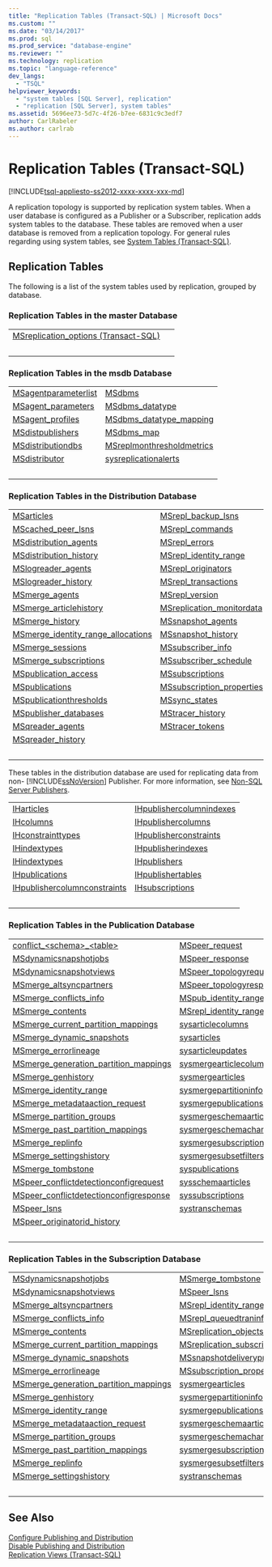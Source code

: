 ```yaml
---
title: "Replication Tables (Transact-SQL) | Microsoft Docs"
ms.custom: ""
ms.date: "03/14/2017"
ms.prod: sql
ms.prod_service: "database-engine"
ms.reviewer: ""
ms.technology: replication
ms.topic: "language-reference"
dev_langs: 
  - "TSQL"
helpviewer_keywords: 
  - "system tables [SQL Server], replication"
  - "replication [SQL Server], system tables"
ms.assetid: 5696ee73-5d7c-4f26-b7ee-6831c9c3edf7
author: CarlRabeler
ms.author: carlrab
---
```

# Replication Tables (Transact-SQL)
[!INCLUDE[tsql-appliesto-ss2012-xxxx-xxxx-xxx-md](../../includes/tsql-appliesto-ss2012-xxxx-xxxx-xxx-md.md)]

  A replication topology is supported by replication system tables. When a user database is configured as a Publisher or a Subscriber, replication adds system tables to the database. These tables are removed when a user database is removed from a replication topology. For general rules regarding using system tables, see [System Tables &#40;Transact-SQL&#41;](system-tables-transact-sql.md).  
  
## Replication Tables  
 The following is a list of the system tables used by replication, grouped by database.  
  
### Replication Tables in the master Database  
  
|||  
|-|-|  
|[MSreplication_options &#40;Transact-SQL&#41;](msreplication-options-transact-sql.md)||  
| &nbsp; | &nbsp; |
 
### Replication Tables in the msdb Database  

|||  
|-|-|  
|[MSagentparameterlist](msagentparameterlist-transact-sql.md)|[MSdbms](msdbms-transact-sql.md) |  
|[MSagent_parameters](msagent-parameters-transact-sql.md)    |[MSdbms_datatype](msdbms-datatype-transact-sql.md)|
|[MSagent_profiles](msagent-profiles-transact-sql.md)        |[MSdbms_datatype_mapping](msdbms-datatype-mapping-transact-sql.md)|
|[MSdistpublishers](msdistpublishers-transact-sql.md)        |[MSdbms_map](msdbms-map-transact-sql.md)|
|[MSdistributiondbs](msdistributiondbs-transact-sql.md)      |[MSreplmonthresholdmetrics](msreplmonthresholdmetrics-transact-sql.md)|
|[MSdistributor](msdistributor-transact-sql.md)              |[sysreplicationalerts](sysreplicationalerts-transact-sql.md)|
| &nbsp; | &nbsp; |

### Replication Tables in the Distribution Database  

|||  
|-|-|  
|[MSarticles](msarticles-transact-sql.md)                          |[MSrepl_backup_lsns](msrepl-backup-lsns-transact-sql.md)|
|[MScached_peer_lsns](mscached-peer-lsns-transact-sql.md)          |[MSrepl_commands](msrepl-commands-transact-sql.md)
|[MSdistribution_agents](msdistribution-agents-transact-sql.md)    |[MSrepl_errors](msrepl-errors-transact-sql.md)|
|[MSdistribution_history](msdistribution-history-transact-sql.md)  |[MSrepl_identity_range](msrepl-identity-range-transact-sql.md) |
|[MSlogreader_agents](mslogreader-agents-transact-sql.md)          |[MSrepl_originators](msrepl-originators-transact-sql.md)|
|[MSlogreader_history](mslogreader-history-transact-sql.md)        |[MSrepl_transactions](msrepl-transactions-transact-sql.md)      |
|[MSmerge_agents](msmerge-agents-transact-sql.md)                  |[MSrepl_version](msrepl-version-transact-sql.md)|  
|[MSmerge_articlehistory](msmerge-articlehistory-transact-sql.md)  |[MSreplication_monitordata](msreplication-monitordata-transact-sql.md)|
|[MSmerge_history](msmerge-history-transact-sql.md)                |[MSsnapshot_agents](mssnapshot-agents-transact-sql.md)
|[MSmerge_identity_range_allocations](msmerge-identity-range-allocations-transact-sql.md)|[MSsnapshot_history](mssnapshot-history-transact-sql.md)
|[MSmerge_sessions](msmerge-sessions-transact-sql.md)              |[MSsubscriber_info](mssubscriber-info-transact-sql.md) |
|[MSmerge_subscriptions](msmerge-subscriptions-transact-sql.md)    |[MSsubscriber_schedule](mssubscriber-schedule-transact-sql.md) |
|[MSpublication_access](mspublication-access-transact-sql.md)      |[MSsubscriptions](mssubscriptions-transact-sql.md)|
|[MSpublications](mspublications-transact-sql.md)                  |[MSsubscription_properties](mssubscription-properties-transact-sql.md)|
|[MSpublicationthresholds](mspublicationthresholds-transact-sql.md)|[MSsync_states](mssync-states-transact-sql.md) | 
|[MSpublisher_databases](mspublisher-databases-transact-sql.md)    |[MStracer_history](mstracer-history-transact-sql.md)|  
|[MSqreader_agents](msqreader-agents-transact-sql.md)              |[MStracer_tokens](mstracer-tokens-transact-sql.md)| 
|[MSqreader_history](msqreader-history-transact-sql.md)            ||
| &nbsp; | &nbsp; |
  
 These tables in the distribution database are used for replicating data from non- [!INCLUDE[ssNoVersion](../../includes/ssnoversion-md.md)] Publisher. For more information, see [Non-SQL Server Publishers](../../relational-databases/replication/non-sql/non-sql-server-publishers.md).  
  
|||  
|-|-|  
|[IHarticles](iharticles-transact-sql.md)                                    |[IHpublishercolumnindexes](ihpublishercolumnindexes-transact-sql.md)|
|[IHcolumns](ihcolumns-transact-sql.md)                                      |[IHpublishercolumns](ihpublishercolumns-transact-sql.md)|
|[IHconstrainttypes](ihconstrainttypes-transact-sql.md)                      |[IHpublisherconstraints](ihpublisherconstraints-transact-sql.md)|
|[IHindextypes](ihindextypes-transact-sql.md)                                |[IHpublisherindexes](ihpublisherindexes-transact-sql.md)|
|[IHindextypes](ihindextypes-transact-sql.md)                                |[IHpublishers](ihpublishers-transact-sql.md)|
|[IHpublications](ihpublications-transact-sql.md)                            |[IHpublishertables](ihpublishertables-transact-sql.md)|
|[IHpublishercolumnconstraints](ihpublishercolumnconstraints-transact-sql.md)|[IHsubscriptions](ihsubscriptions-transact-sql.md)|
| &nbsp; | &nbsp; | 
 

### Replication Tables in the Publication Database  
 
|||  
|-|-|  
|[conflict_\<schema>_\<table>](conflict-schema-table-transact-sql.md)       |[MSpeer_request](mspeer-request-transact-sql.md)|
|[MSdynamicsnapshotjobs](msdynamicsnapshotjobs-transact-sql.md)             |[MSpeer_response](mspeer-response-transact-sql.md)|
|[MSdynamicsnapshotviews](msdynamicsnapshotviews-transact-sql.md)           |[MSpeer_topologyrequest](mspeer-topologyrequest-transact-sql.md)|  
|[MSmerge_altsyncpartners](msmerge-altsyncpartners-transact-sql.md)         |[MSpeer_topologyresponse](mspeer-topologyresponse-transact-sql.md)|  
|[MSmerge_conflicts_info](msmerge-conflicts-info-transact-sql.md)           |[MSpub_identity_range](mspub-identity-range-transact-sql.md)|  
|[MSmerge_contents](msmerge-contents-transact-sql.md)                       |[MSrepl_identity_range](msrepl-identity-range-transact-sql.md)| 
|[MSmerge_current_partition_mappings](msmerge-current-partition-mappings.md)|[sysarticlecolumns](sysarticlecolumns-transact-sql.md)|  
|[MSmerge_dynamic_snapshots](msmerge-dynamic-snapshots-transact-sql.md)     |[sysarticles](sysarticles-transact-sql.md)|  
|[MSmerge_errorlineage](msmerge-errorlineage-transact-sql.md)               |[sysarticleupdates](sysarticleupdates-transact-sql.md)|  
|[MSmerge_generation_partition_mappings](msmerge-generation-partition-mappings-transact-sql.md)|[sysmergearticlecolumns](sysmergearticlecolumns-transact-sql.md)|  
|[MSmerge_genhistory](msmerge-genhistory-transact-sql.md)                   |[sysmergearticles](sysmergearticles-transact-sql.md)|  
|[MSmerge_identity_range](msmerge-identity-range-transact-sql.md)           |[sysmergepartitioninfo](sysmergepartitioninfo-transact-sql.md)|  
|[MSmerge_metadataaction_request](msmerge-metadataaction-request-transact-sql.md)|[sysmergepublications](sysmergepublications-transact-sql.md)|  
|[MSmerge_partition_groups](msmerge-partition-groups-transact-sql.md)       |[sysmergeschemaarticles](sysmergeschemaarticles-transact-sql.md)|  
|[MSmerge_past_partition_mappings](msmerge-past-partition-mappings-transact-sql.md)|[sysmergeschemachange](sysmergeschemachange-transact-sql.md)|  
|[MSmerge_replinfo](msmerge-replinfo-transact-sql.md)                       |[sysmergesubscriptions](sysmergesubscriptions-transact-sql.md)|  
|[MSmerge_settingshistory](msmerge-settingshistory-transact-sql.md)         |[sysmergesubsetfilters](sysmergesubsetfilters-transact-sql.md)|  
|[MSmerge_tombstone](msmerge-tombstone-transact-sql.md)                     |[syspublications](syspublications-transact-sql.md)|  
|[MSpeer_conflictdetectionconfigrequest](mspeer-conflictdetectionconfigrequest-transact-sql.md)|[sysschemaarticles](sysschemaarticles-transact-sql.md)|  
|[MSpeer_conflictdetectionconfigresponse](mspeer-conflictdetectionconfigresponse-transact-sql.md)|[syssubscriptions](syssubscriptions-transact-sql.md)|  
|[MSpeer_lsns](mspeer-lsns-transact-sql.md)                                  |[systranschemas](../../relational-databases/system-views/systranschemas-transact-sql.md)| 
|[MSpeer_originatorid_history](mspeer-originatorid-history-transact-sql.md)  | | 
| &nbsp; | &nbsp; | 


### Replication Tables in the Subscription Database  
 
|||  
|-|-|  
|[MSdynamicsnapshotjobs](msdynamicsnapshotjobs-transact-sql.md)                   |[MSmerge_tombstone](msmerge-tombstone-transact-sql.md)|  
|[MSdynamicsnapshotviews](msdynamicsnapshotviews-transact-sql.md)                 |[MSpeer_lsns](mspeer-lsns-transact-sql.md)|  
|[MSmerge_altsyncpartners](msmerge-altsyncpartners-transact-sql.md)               |[MSrepl_identity_range](msrepl-identity-range-transact-sql.md)|  
|[MSmerge_conflicts_info](msmerge-conflicts-info-transact-sql.md)                 |[MSrepl_queuedtraninfo](msrepl-queuedtraninfo-transact-sql.md)|  
|[MSmerge_contents](msmerge-contents-transact-sql.md)                             |[MSreplication_objects](msreplication-objects-transact-sql.md)|
|[MSmerge_current_partition_mappings](msmerge-current-partition-mappings.md)      |[MSreplication_subscriptions](msreplication-subscriptions-transact-sql.md)|
|[MSmerge_dynamic_snapshots](msmerge-dynamic-snapshots-transact-sql.md)           |[MSsnapshotdeliveryprogress](mssnapshotdeliveryprogress-transact-sql.md)|  
|[MSmerge_errorlineage](msmerge-errorlineage-transact-sql.md)                     |[MSsubscription_properties](mssubscription-properties-transact-sql.md)|  
|[MSmerge_generation_partition_mappings](msmerge-generation-partition-mappings-transact-sql.md)|[sysmergearticles](sysmergearticles-transact-sql.md)|  
|[MSmerge_genhistory](msmerge-genhistory-transact-sql.md)                         |[sysmergepartitioninfo](sysmergepartitioninfo-transact-sql.md)|  
|[MSmerge_identity_range](msmerge-identity-range-transact-sql.md)                 |[sysmergepublications](sysmergepublications-transact-sql.md)|  
|[MSmerge_metadataaction_request](msmerge-metadataaction-request-transact-sql.md)  |[sysmergeschemaarticles](sysmergeschemaarticles-transact-sql.md)|  
|[MSmerge_partition_groups](msmerge-partition-groups-transact-sql.md)             |[sysmergeschemachange](sysmergeschemachange-transact-sql.md)|  
|[MSmerge_past_partition_mappings](msmerge-past-partition-mappings-transact-sql.md)|[sysmergesubscriptions](sysmergesubscriptions-transact-sql.md)|  
|[MSmerge_replinfo](msmerge-replinfo-transact-sql.md)                             |[sysmergesubsetfilters](sysmergesubsetfilters-transact-sql.md)|  
|[MSmerge_settingshistory](msmerge-settingshistory-transact-sql.md)               |[systranschemas](../../relational-databases/system-views/systranschemas-transact-sql.md)| 
| &nbsp; | &nbsp; |

## See Also  
 [Configure Publishing and Distribution](../../relational-databases/replication/configure-publishing-and-distribution.md)   
 [Disable Publishing and Distribution](../../relational-databases/replication/disable-publishing-and-distribution.md)   
 [Replication Views &#40;Transact-SQL&#41;](../../relational-databases/system-views/replication-views-transact-sql.md)  
  
